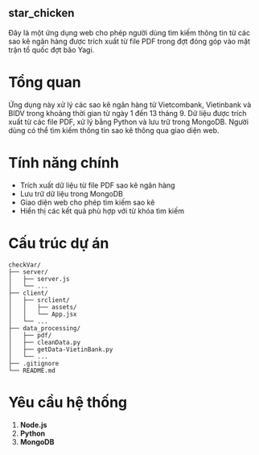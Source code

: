 ## star_chicken

Đây là một ứng dụng web cho phép người dùng tìm kiếm thông tin từ các sao kê ngân hàng được trích xuất từ file PDF trong đợt đóng góp vào mặt trận tổ quốc đợt bão Yagi.
# Tổng quan

Ứng dụng này xử lý các sao kê ngân hàng từ Vietcombank, Vietinbank và BIDV trong khoảng thời gian từ ngày 1 đến 13 tháng 9. Dữ liệu được trích xuất từ các file PDF, xử lý bằng Python và lưu trữ trong MongoDB. Người dùng có thể tìm kiếm thông tin sao kê thông qua giao diện web.

# Tính năng chính
<ul>
<li>Trích xuất dữ liệu từ file PDF sao kê ngân hàng</li>
<li>Lưu trữ dữ liệu trong MongoDB</li>
<li>Giao diện web cho phép tìm kiếm sao kê</li>
<li>Hiển thị các kết quả phù hợp với từ khóa tìm kiếm</li>
</ul>

# Cấu trúc dự án
```
checkVar/
├── server/
│   ├── server.js
│   └── ...
├── client/
│   ├── srclient/
│   │   ├── assets/
│   │   └── App.jsx
│   └── ...
├── data_processing/
│   ├── pdf/
│   ├── cleanData.py
│   ├── getData-VietinBank.py
│   └── ...
├── .gitignore
└── README.md
```

# Yêu cầu hệ thống

<ol>
<li><strong>Node.js</strong></li>
<li><strong>Python</strong></li>
<li><strong>MongoDB</strong></li>
</ol>   